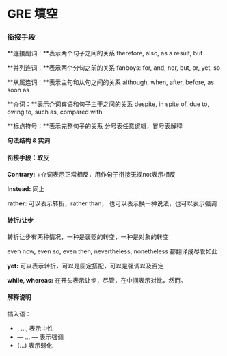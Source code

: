 # GRE 填空

### 衔接手段

**连接副词：**表示两个句子之间的关系 therefore, also, as a result, but

**并列连词：**表示两个分句之前的关系 fanboys: for, and, nor, but, or, yet, so

**从属连词：**表示主句和从句之间的关系 although, when, after, before, as soon as

**介词：**表示介词宾语和句子主干之间的关系 despite, in spite of, due to, owing to, such as, compared with

**标点符号：**表示完整句子的关系 分号表任意逻辑，冒号表解释

**句法结构 & 实词**

#### 衔接手段：取反

**Contrary:** +介词表示正常相反，用作句子衔接无视not表示相反

**Instead:** 同上

**rather:** 可以表示转折，rather than， 也可以表示换一种说法，也可以表示强调

#### 转折/让步

转折让步有两种情况，一种是褒贬的转变，一种是对象的转变

even now, even so, even then, nevertheless, nonetheless 都翻译成尽管如此

**yet:** 可以表示转折，可以是固定搭配，可以是强调以及否定

**while, whereas:** 在开头表示让步，尽管，在中间表示对比，然而。

#### 解释说明

插入语：

- , …, 表示中性
- — … — 表示强调
- (…) 表示弱化
